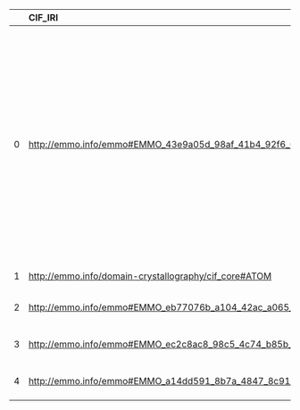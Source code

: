 |    | CIF_IRI                                                         | CIF_DESC                                                                                                                 | RXNO_IRI                                   | RXNO_DESC                                    | RXNO_DEF                                                                                                                                                                                                                                                                   |
|---:|:----------------------------------------------------------------|:-------------------------------------------------------------------------------------------------------------------------|:-------------------------------------------|:---------------------------------------------|:---------------------------------------------------------------------------------------------------------------------------------------------------------------------------------------------------------------------------------------------------------------------------|
|  0 | http://emmo.info/emmo#EMMO_43e9a05d_98af_41b4_92f6_00f79a09bfce | {'label': None, 'prefLabel': 'Process', 'altLabel': None, 'name': 'EMMO_43e9a05d_98af_41b4_92f6_00f79a09bfce'}           | http://purl.obolibrary.org/obo/BFO_0000015 | {'label': 'Process', 'prefLabel': 'Process'} | ['p is a process if p is an occurrent that has temporal proper parts and for some time t, p specifically depends on some material entity at t. [BFO]', locstr("Process, i.e., a physical entity with a temporal evolution that 'has a meaning for the ontologist'", 'en')] |
|  1 | http://emmo.info/domain-crystallography/cif_core#ATOM           | {'label': None, 'prefLabel': 'ATOM', 'altLabel': None, 'name': 'ATOM'}                                                   | http://purl.obolibrary.org/obo/CHEBI_33250 | {'label': 'ATOM'}                            | []                                                                                                                                                                                                                                                                         |
|  2 | http://emmo.info/emmo#EMMO_eb77076b_a104_42ac_a065_798b2d2809ad | {'label': None, 'prefLabel': 'Atom', 'altLabel': 'ChemicalElement', 'name': 'EMMO_eb77076b_a104_42ac_a065_798b2d2809ad'} | http://purl.obolibrary.org/obo/CHEBI_33250 | {'label': 'Atom'}                            | []                                                                                                                                                                                                                                                                         |
|  3 | http://emmo.info/emmo#EMMO_ec2c8ac8_98c5_4c74_b85b_ff8e8ca6655c | {'label': None, 'prefLabel': 'Mixture', 'altLabel': None, 'name': 'EMMO_ec2c8ac8_98c5_4c74_b85b_ff8e8ca6655c'}           | http://purl.obolibrary.org/obo/CHEBI_60004 | {'label': 'Mixture'}                         | []                                                                                                                                                                                                                                                                         |
|  4 | http://emmo.info/emmo#EMMO_a14dd591_8b7a_4847_8c91_3a2f421a45b4 | {'label': None, 'prefLabel': 'Macromolecule', 'altLabel': None, 'name': 'EMMO_a14dd591_8b7a_4847_8c91_3a2f421a45b4'}     | http://purl.obolibrary.org/obo/CHEBI_33839 | {'label': 'Macromolecule'}                   | []                                                                                                                                                                                                                                                                         |
